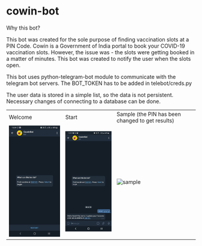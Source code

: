 # cowin-bot

Why this bot?

This bot was created for the sole purpose of finding vaccination slots at a PIN Code. Cowin is a Government of India portal to book your COVID-19 vaccination slots. However, the issue was - the slots were getting booked in a matter of minutes. This bot was created to notify the user when the slots open.

This bot uses python-telegram-bot module to communicate with the telegram bot servers. The BOT_TOKEN has to be added in telebot/creds.py

The user data is stored in a simple list, so the data is not persistent. Necessary changes of connecting to a database can be done. 

<table>
  <tr>
    <td>Welcome</td>
     <td>Start</td>
    <td>Sample (the PIN has been changed to get results)</td>
  </tr>
  <tr>
    <td><img src="https://github.com/GSNikhil/cowin-bot/blob/main/images/welcome.jpg" alt="welcome" width="200"/></td>
    <td>
<img src="https://github.com/GSNikhil/cowin-bot/blob/main/images/start.jpg" alt="start" width="200"/></td>
    <td>
<img src="https://github.com/GSNikhil/cowin-bot/blob/main/images/sample.jpg" alt="sample" width="200"/></td>
  </tr>
 </table>




